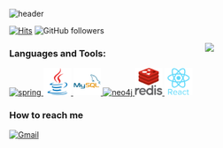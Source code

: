 <!-- 움직이는 소개글 -->
<!-- 참조 : https://github.com/kyechan99/capsule-render#how-to-use  -->
![header](https://capsule-render.vercel.app/api?type=waving&customColorList=9&color=auto&height=250&section=header&text=Hyeonsu%20Kim&fontSize=65&fontAlignY=41&desc=back-end%20developer%20🚀&descAlignY=58&descAlign=61)

<!-- 움직이는 소개글 -->
<!-- 
<p align="center"> <img src="https://readme-typing-svg.herokuapp.com?color=4579C0&center=true&vCenter=true&width=300&height=70&lines=Hi+%F0%9F%91%8B%2C+I'm+hyeonsu;%F0%9F%9A%80backend+developer%F0%9F%9A%80" alt="hscom96" /> </p> -->

[![Hits](https://hits.seeyoufarm.com/api/count/incr/badge.svg?url=https%3A%2F%2Fgithub.com%2Fhscom96%2Fhit-counter&count_bg=%2379C83D&title_bg=%23555555&icon=atom.svg&icon_color=%23E7E7E7&title=hits&edge_flat=false)](https://hits.seeyoufarm.com)
![GitHub followers](https://img.shields.io/github/followers/hscom96?label=Follow&style=social)

<!--github 문어그림-->
<!-- <img align='right' src='https://github.com/Rishit-dagli/Rishit-dagli/blob/master/images/octocat-anime.gif' width='150"'> -->
<img align='right' src='https://user-images.githubusercontent.com/46397442/150996114-7af3c250-e77a-4e62-ac38-2f812c5b5e42.gif' width='150"'>
<!-- ![octocat-anime](https://user-images.githubusercontent.com/46397442/150996114-7af3c250-e77a-4e62-ac38-2f812c5b5e42.gif) -->


<h3 align="left">Languages and Tools:</h3>
<p align="left">
  <!--스프링-->
  <a href="https://spring.io/" target="_blank" > <img src="https://www.vectorlogo.zone/logos/springio/springio-icon.svg" alt="spring" width="50" height="50" /> </a> 
  <!--자바-->
  <a href="https://www.java.com" target="_blank"> <img src="https://raw.githubusercontent.com/devicons/devicon/master/icons/java/java-original.svg" alt="java" width="50" height="50"/> </a>
  <!--mysql-->
  <a href="https://www.mysql.com/" target="_blank"> <img src="https://raw.githubusercontent.com/devicons/devicon/master/icons/mysql/mysql-original-wordmark.svg" alt="mysql" width="50" height="50"/> </a>
  <!--neo4j-->
  <a href="https://neo4j.com/" target="_blank"> <img src="https://user-images.githubusercontent.com/46397442/125633829-58e5096c-0382-42ff-9f54-a5fefede50d4.png" alt="neo4j" width="50" height="50"/> </a>
  <!--redis-->
 <a href="https://redis.io" target="_blank"> <img src="https://raw.githubusercontent.com/devicons/devicon/master/icons/redis/redis-original-wordmark.svg" alt="redis" width="50" height="50"/> </a>
  <!--react-->
  <a href="https://reactjs.org/" target="_blank"> <img src="https://raw.githubusercontent.com/devicons/devicon/master/icons/react/react-original-wordmark.svg" alt="react" width="50" height="50"/> </a> 
</p>

<h3 align="left">How to reach me </h3>

[![Gmail](https://img.shields.io/badge/-Gmail-c14438?style=flat&logo=Gmail&logoColor=white)](mailto:hscom96@gmail.com)

